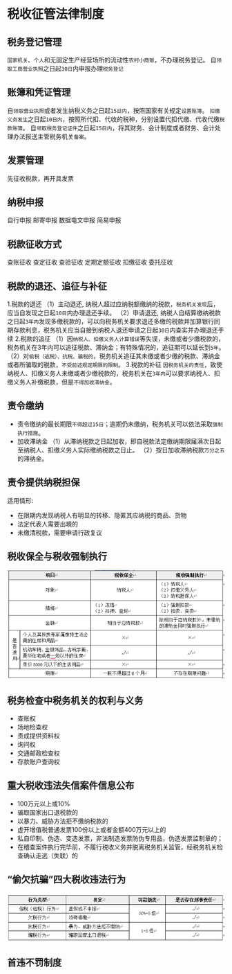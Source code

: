 # 税收征管法律制度

## 税务登记管理
`国家机关`、`个人`和无固定生产经营场所的流动性`农村小商贩`，不办理税务登记。
自`领取工商营业执照`之日起`30日`内申报办理`税务登记`

## 账簿和凭证管理
自`领取营业执照`或者发生纳税义务之日起`15日内`，按照国家有关规定`设置账簿`。
`扣缴义务发生`之日起`10日内`，按照所代扣、代收的税种，分别设置代扣代缴、代收代缴`税款账簿`。
自`领取税务登记证件`之日起`15日内`，将其财务、会计制度或者财务、会计处理办法报送主管税务机关`备案`。


## 发票管理
先征收税款，再开具发票



## 纳税申报
自行申报
邮寄申报
数据电文申报
简易申报


## 税款征收方式
查账征收
查定征收
查验征收
定期定额征收
扣缴征收
委托征收

## 税款的退还、追征与补征

1.税款的退还
（1）主动退还, 纳税人超过应纳税额缴纳的税款，`税务机关发现`后，应当自发现之日起`10日`内办理退还手续。
（2）申请退还, 纳税人自结算缴纳税款之日起`3年内`发现多缴税款的，可以向税务机关要求退还多缴的税款并加算银行同期存款利息，税务机关应当自接到纳税人退还申请之日起`30日`内查实并办理退还手续
2.税款的追征
（1）因`纳税人、扣缴义务人计算错误`等失误，未缴或者少缴税款的，税务机关在3年内可以追征税款、滞纳金；有特殊情况的，追征期可以延长到`5年`。
（2）对`偷税（逃税）、抗税、骗税的`，税务机关追征其未缴或者少缴的税款、滞纳金或者所骗取的税款，`不受前述规定期限的限制`。
3.税款的补征
`因税务机关的责任`，致使纳税人、扣缴义务人未缴或者少缴税款的，税务机关在`3年内`可以要求纳税人、扣缴义务人补缴税款，但是`不得加收滞纳金`。


## 责令缴纳
- 责令缴纳的最长期限`不得超过15日`；逾期仍未缴纳，税务机关可以依法采取`强制执行措施`。
- 加收滞纳金
（1）从滞纳税款之日起加收，即自税款法定缴纳期限届满次日起至纳税人、扣缴义务人实际缴纳税款之日止。
（2）按日加收滞纳税款`万分之五`的滞纳金。



## 责令提供纳税担保
适用情形:
- 在限期内发现纳税人有明显的转移、隐匿其应纳税的商品、货物
- 法定代表人需要出境的
- 未缴清税款，需要申请行政复议

## 税收保全与税收强制执行

![](./税收征管法律制度/1.png)



## 税务检查中税务机关的权利与义务
- 查账权
- 场地检查权
- 责成提供资料权
- 询问权
- 交通邮政检查权
- 存款账户查询权


## 重大税收违法失信案件信息公布
- 100万元以上或10%
- 骗取国家出口退税款的
- 以暴力、威胁方法拒不缴纳税款的
- 虚开增值税普通发票100份以上或者金额400万元以上的
- 私自印制、伪造、变造发票，非法制造发票防伪专用品，伪造发票监制章的；
- 在稽查案件执行完毕前，不履行税收义务并脱离税务机关监管，经税务机关检查确认走逃（失联）的



## “偷欠抗骗”四大税收违法行为

![](./税收征管法律制度/2.png)


## 首违不罚制度






















